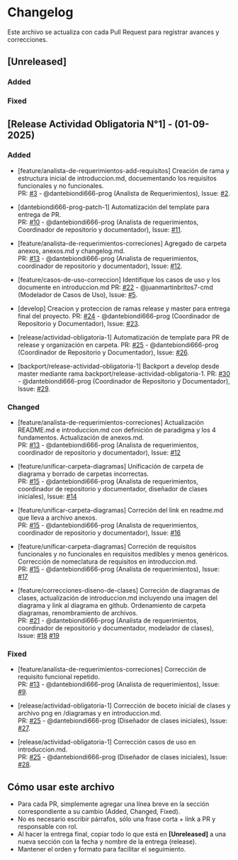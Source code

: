 # Changelog

Este archivo se actualiza con cada Pull Request para registrar avances y correcciones.


## [Unreleased]
### Added
### Fixed 

## [Release Actividad Obligatoria N°1] - (01-09-2025)

### Added
- [feature/analista-de-requerimientos-add-requisitos] Creación de rama y estructura inicial de introduccion.md, docuementando los requisitos funcionales y no funcionales.  
  PR: [#3](https://github.com/facundohernanrodriguez/UCES-DOO-Grupo1/pull/3) - @dantebiondi666-prog (Analista de Requerimientos), Issue: [#2](https://github.com/facundohernanrodriguez/UCES-DOO-Grupo1/issues/2).

- [dantebiondi666-prog-patch-1] Automatización del template para entrega de PR.  
  PR: [#10](https://github.com/facundohernanrodriguez/UCES-DOO-Grupo1/pull/10) - @dantebiondi666-prog (Analista de requerimientos, Coordinador de repositorio y documentador), Issue: [#11](https://github.com/facundohernanrodriguez/UCES-DOO-Grupo1/issues/11).

- [feature/analista-de-requerimientos-correciones] Agregado de carpeta anexos, anexos.md y changelog.md.  
  PR: [#13](https://github.com/facundohernanrodriguez/UCES-DOO-Grupo1/pull/13) - @dantebiondi666-prog (Analista de requerimientos, coordinador de repositorio y documentador), Issue: [#12](https://github.com/facundohernanrodriguez/UCES-DOO-Grupo1/issues/12).

- [feature/casos-de-uso-correccion] Identifique los casos de uso y los documente en introduccion.md
  PR: [#22](https://github.com/dantebiondi666-prog/SistemaProductoraVideos/pull/22) - @juanmartinbritos7-cmd (Modelador de Casos de Uso), Issue: [#5](https://github.com/dantebiondi666-prog/SistemaProductoraVideos/issues/5).

- [develop] Creacion y proteccion de ramas release y master para entrega final del proyecto.
  PR: [#24](https://github.com/dantebiondi666-prog/SistemaProductoraVideos/pull/24) - @dantebiondi666-prog (Coordinador de Repositorio y Documentador), Issue: [#23](https://github.com/dantebiondi666-prog/SistemaProductoraVideos/issues/23).

- [release/actividad-obligatoria-1] Automatización de template para PR de release y organización en carpeta.
  PR: [#25](https://github.com/dantebiondi666-prog/SistemaProductoraVideos/pull/25) - @dantebiondi666-prog (Coordinador de Repositorio y Documentador), Issue: [#26](https://github.com/dantebiondi666-prog/SistemaProductoraVideos/issues/26).

- [backport/release-actividad-obligatoria-1] Backport a develop desde master mediante rama backport/release-actividad-obligatoria-1.
  PR: [#30](https://github.com/dantebiondi666-prog/SistemaProductoraVideos/pull/30) - @dantebiondi666-prog (Coordinador de Repositorio y Documentador), Issue: [#29](https://github.com/dantebiondi666-prog/SistemaProductoraVideos/issues/29).


  

### Changed
- [feature/analista-de-requerimientos-correciones] Actualización README.md e introduccion.md con definición de paradigma y los 4 fundamentos. Actualización de anexos.md.  
  PR: [#13](https://github.com/facundohernanrodriguez/UCES-DOO-Grupo1/pull/13) - @dantebiondi666-prog (Analista de requerimientos, coordinador de repositorio y documentador), Issue: [#12](https://github.com/facundohernanrodriguez/UCES-DOO-Grupo1/issues/12)

- [feature/unificar-carpeta-diagramas] Unificación de carpeta de diagrama y borrado de carpetas incorrectas.  
  PR: [#15](https://github.com/dantebiondi666-prog/SistemaProductoraVideos/pull/15) - @dantebiondi666-prog (Analista de requerimientos, coordinador de repositorio y documentador, diseñador de clases iniciales), Issue: [#14](https://github.com/dantebiondi666-prog/SistemaProductoraVideos/issues/14)

- [feature/unificar-carpeta-diagramas] Correción del link en readme.md que lleva a archivo anexos.  
  PR: [#15](https://github.com/dantebiondi666-prog/SistemaProductoraVideos/pull/15) - @dantebiondi666-prog (Analista de requerimientos, coordinador de repositorio y documentador), Issue: [#16](https://github.com/dantebiondi666-prog/SistemaProductoraVideos/issues/16)

- [feature/unificar-carpeta-diagramas] Correción de requisitos funcionales y no funcionales en requisitos medibles y menos genéricos. Corrección de nomeclatura de requisitos en introduccion.md.  
  PR: [#15](https://github.com/dantebiondi666-prog/SistemaProductoraVideos/pull/15) - @dantebiondi666-prog (Analista de requerimientos), Issue: [#17](https://github.com/dantebiondi666-prog/SistemaProductoraVideos/issues/17)

- [feature/correcciones-diseno-de-clases] Correción de diagramas de clases, actualización de introduccion.md incluyendo una imagen del diagrama y link al diagrama en github. Ordenamiento de carpeta diagramas, renombramiento de archivos.  
  PR: [#21](https://github.com/dantebiondi666-prog/SistemaProductoraVideos/pull/21) - @dantebiondi666-prog (Analista de requerimientos, coordinador de repositorio y documentador, modelador de clases), Issue: [#18](https://github.com/dantebiondi666-prog/SistemaProductoraVideos/issues/18) [#19](https://github.com/dantebiondi666-prog/SistemaProductoraVideos/issues/19)

### Fixed
- [feature/analista-de-requerimientos-correciones] Corrección de requisito funcional repetido.  
  PR: [#13](https://github.com/facundohernanrodriguez/UCES-DOO-Grupo1/pull/13) - @dantebiondi666-prog (Analista de requerimientos), Issue: [#9](https://github.com/facundohernanrodriguez/UCES-DOO-Grupo1/issues/9).

- [release/actividad-obligatoria-1] Corrección de boceto inicial de clases y archivo png en /diagramas y en introduccion.md.  
PR: [#25](https://github.com/dantebiondi666-prog/SistemaProductoraVideos/pull/25) - @dantebiondi666-prog (Diseñador de clases iniciales), Issue: [#27](https://github.com/dantebiondi666-prog/SistemaProductoraVideos/issues/27).
- [release/actividad-obligatoria-1] Corrección casos de uso en introduccion.md.  
  PR: [#25](https://github.com/dantebiondi666-prog/SistemaProductoraVideos/pull/25) - @dantebiondi666-prog (Diseñador de clases iniciales), Issue: [#28](https://github.com/dantebiondi666-prog/SistemaProductoraVideos/issues/28).



## Cómo usar este archivo

- Para cada PR, simplemente agregar una línea breve en la sección correspondiente a su cambio (Added, Changed, Fixed).  
- No es necesario escribir párrafos, sólo una frase corta + link a PR y responsable con rol.  
- Al hacer la entrega final, copiar todo lo que está en **[Unreleased]** a una nueva sección con la fecha y nombre de la entrega (release).  
- Mantener el orden y formato para facilitar el seguimiento.